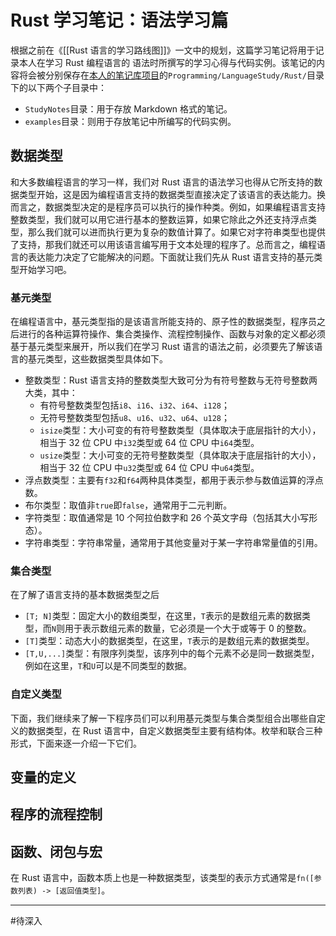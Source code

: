 # Rust 学习笔记：语法学习篇

根据之前在《[[Rust 语言的学习路线图]]》一文中的规划，这篇学习笔记将用于记录本人在学习 Rust 编程语言的   语法时所撰写的学习心得与代码实例。该笔记的内容将会被分别保存在[本人的笔记库项目](https://github.com/owlman/study_note)的`Programming/LanguageStudy/Rust/`目录下的以下两个子目录中：

- `StudyNotes`目录：用于存放 Markdown 格式的笔记。
- `examples`目录：则用于存放笔记中所编写的代码实例。

## 数据类型

和大多数编程语言的学习一样，我们对 Rust 语言的语法学习也得从它所支持的数据类型开始，这是因为编程语言支持的数据类型直接决定了该语言的表达能力。换而言之，数据类型决定的是程序员可以执行的操作种类。例如，如果编程语言支持整数类型，我们就可以用它进行基本的整数运算，如果它除此之外还支持浮点类型，那么我们就可以进而执行更为复杂的数值计算了。如果它对字符串类型也提供了支持，那我们就还可以用该语言编写用于文本处理的程序了。总而言之，编程语言的表达能力决定了它能解决的问题。下面就让我们先从 Rust 语言支持的基元类型开始学习吧。

### 基元类型

在编程语言中，基元类型指的是该语言所能支持的、原子性的数据类型，程序员之后进行的各种运算符操作、集合类操作、流程控制操作、函数与对象的定义都必须基于基元类型来展开，所以我们在学习 Rust 语言的语法之前，必须要先了解该语言的基元类型，这些数据类型具体如下。

- 整数类型：Rust 语言支持的整数类型大致可分为有符号整数与无符号整数两大类，其中：
  - 有符号整数类型包括`i8`、`i16`、`i32`、`i64`、`i128`；
  - 无符号整数类型包括`u8`、`u16`、`u32`、`u64`、`u128`；
  - `isize`类型：大小可变的有符号整数类型（具体取决于底层指针的大小），相当于 32 位 CPU 中`i32`类型或 64 位 CPU 中`i64`类型。
  - `usize`类型：大小可变的无符号整数类型（具体取决于底层指针的大小），相当于 32 位 CPU 中`u32`类型或 64 位 CPU 中`u64`类型。
- 浮点数类型：主要有`f32`和`f64`两种具体类型，都用于表示参与数值运算的浮点数。
- 布尔类型：取值非`true`即`false`，通常用于二元判断。
- 字符类型：取值通常是 10 个阿拉伯数字和 26 个英文字母（包括其大小写形态）。
- 字符串类型：字符串常量，通常用于其他变量对于某一字符串常量值的引用。

### 集合类型

在了解了语言支持的基本数据类型之后

- `[T; N]`类型：固定大小的数组类型，在这里，`T`表示的是数组元素的数据类型，而`N`则用于表示数组元素的数量，它必须是一个大于或等于 0 的整数。
- `[T]`类型：动态大小的数据类型，在这里，`T`表示的是数组元素的数据类型。
- `[T,U,...]`类型：有限序列类型，该序列中的每个元素不必是同一数据类型，例如在这里，`T`和`U`可以是不同类型的数据。

### 自定义类型

下面，我们继续来了解一下程序员们可以利用基元类型与集合类型组合出哪些自定义的数据类型，在 Rust 语言中，自定义数据类型主要有结构体。枚举和联合三种形式，下面来逐一介绍一下它们。

## 变量的定义

## 程序的流程控制

## 函数、闭包与宏

在 Rust 语言中，函数本质上也是一种数据类型，该类型的表示方式通常是`fn([参数列表) -> [返回值类型]`。

--------------------------------
#待深入

